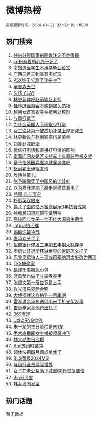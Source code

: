 # 微博热榜

`最后更新时间：2024-04-12 02:08:10 +0800`

## 热门搜索

1. [任何分裂国家的图谋注定不会得逞](https://m.weibo.cn/search?containerid=100103type%3D1%26t%3D10%26q%3D%23%E4%BB%BB%E4%BD%95%E5%88%86%E8%A3%82%E5%9B%BD%E5%AE%B6%E7%9A%84%E5%9B%BE%E8%B0%8B%E6%B3%A8%E5%AE%9A%E4%B8%8D%E4%BC%9A%E5%BE%97%E9%80%9E%23&stream_entry_id=51&isnewpage=1&extparam=seat%3D1%26pos%3D0%26stream_entry_id%3D51%26c_type%3D51%26dgr%3D0%26cate%3D10103%26q%3D%2523%25E4%25BB%25BB%25E4%25BD%2595%25E5%2588%2586%25E8%25A3%2582%25E5%259B%25BD%25E5%25AE%25B6%25E7%259A%2584%25E5%259B%25BE%25E8%25B0%258B%25E6%25B3%25A8%25E5%25AE%259A%25E4%25B8%258D%25E4%25BC%259A%25E5%25BE%2597%25E9%2580%259E%2523%26filter_type%3Drealtimehot%26display_time%3D1712858889%26pre_seqid%3D171285888938400445116)
1. [cp粉悬着的心终于死了](https://m.weibo.cn/search?containerid=100103type%3D1%26t%3D10%26q%3Dcp%E7%B2%89%E6%82%AC%E7%9D%80%E7%9A%84%E5%BF%83%E7%BB%88%E4%BA%8E%E6%AD%BB%E4%BA%86&stream_entry_id=31&isnewpage=1&extparam=seat%3D1%26stream_entry_id%3D31%26lcate%3D5001%26flag%3D2%26band_rank%3D1%26filter_type%3Drealtimehot%26dgr%3D0%26c_type%3D31%26pos%3D0%26cate%3D5001%26realpos%3D1%26q%3Dcp%25E7%25B2%2589%25E6%2582%25AC%25E7%259D%2580%25E7%259A%2584%25E5%25BF%2583%25E7%25BB%2588%25E4%25BA%258E%25E6%25AD%25BB%25E4%25BA%2586%26display_time%3D1712858889%26pre_seqid%3D171285888938400445116)
1. [才知道医学生不用学毕业论文](https://m.weibo.cn/search?containerid=100103type%3D1%26t%3D10%26q%3D%23%E6%89%8D%E7%9F%A5%E9%81%93%E5%8C%BB%E5%AD%A6%E7%94%9F%E4%B8%8D%E7%94%A8%E5%AD%A6%E6%AF%95%E4%B8%9A%E8%AE%BA%E6%96%87%23&stream_entry_id=31&isnewpage=1&extparam=seat%3D1%26stream_entry_id%3D31%26lcate%3D5001%26flag%3D2%26band_rank%3D2%26filter_type%3Drealtimehot%26dgr%3D0%26c_type%3D31%26pos%3D1%26cate%3D5001%26realpos%3D2%26q%3D%2523%25E6%2589%258D%25E7%259F%25A5%25E9%2581%2593%25E5%258C%25BB%25E5%25AD%25A6%25E7%2594%259F%25E4%25B8%258D%25E7%2594%25A8%25E5%25AD%25A6%25E6%25AF%2595%25E4%25B8%259A%25E8%25AE%25BA%25E6%2596%2587%2523%26display_time%3D1712858889%26pre_seqid%3D171285888938400445116)
1. [广西三月三到底有多好玩](https://m.weibo.cn/search?containerid=100103type%3D1%26t%3D10%26q%3D%23%E5%B9%BF%E8%A5%BF%E4%B8%89%E6%9C%88%E4%B8%89%E5%88%B0%E5%BA%95%E6%9C%89%E5%A4%9A%E5%A5%BD%E7%8E%A9%23&stream_entry_id=31&isnewpage=1&extparam=seat%3D1%26stream_entry_id%3D31%26lcate%3D5001%26flag%3D0%26band_rank%3D3%26filter_type%3Drealtimehot%26dgr%3D0%26c_type%3D31%26pos%3D2%26cate%3D5001%26realpos%3D3%26q%3D%2523%25E5%25B9%25BF%25E8%25A5%25BF%25E4%25B8%2589%25E6%259C%2588%25E4%25B8%2589%25E5%2588%25B0%25E5%25BA%2595%25E6%259C%2589%25E5%25A4%259A%25E5%25A5%25BD%25E7%258E%25A9%2523%26display_time%3D1712858889%26pre_seqid%3D171285888938400445116)
1. [P5X终于公测了我先冲了](https://m.weibo.cn/search?containerid=100103type%3D1%26t%3D10%26q%3D%23P5X%E7%BB%88%E4%BA%8E%E5%85%AC%E6%B5%8B%E4%BA%86%E6%88%91%E5%85%88%E5%86%B2%E4%BA%86%23&stream_entry_id=31&isnewpage=1&extparam=seat%3D1%26stream_entry_id%3D31%26lcate%3D5001%26band_rank%3D4%26filter_type%3Drealtimehot%26q%3D%2523P5X%25E7%25BB%2588%25E4%25BA%258E%25E5%2585%25AC%25E6%25B5%258B%25E4%25BA%2586%25E6%2588%2591%25E5%2585%2588%25E5%2586%25B2%25E4%25BA%2586%2523%26dgr%3D0%26c_type%3D31%26topic_ad%3D1%26adid%3D230644%26cate%3D5001%26pos%3D3%26is_ad_pos%3D1%26display_time%3D1712858889%26pre_seqid%3D171285888938400445116)
1. [辛普森去世](https://m.weibo.cn/search?containerid=100103type%3D1%26t%3D10%26q%3D%23%E8%BE%9B%E6%99%AE%E6%A3%AE%E5%8E%BB%E4%B8%96%23&stream_entry_id=31&isnewpage=1&extparam=seat%3D1%26stream_entry_id%3D31%26lcate%3D5001%26flag%3D2%26band_rank%3D4%26filter_type%3Drealtimehot%26dgr%3D0%26c_type%3D31%26pos%3D4%26cate%3D5001%26realpos%3D4%26q%3D%2523%25E8%25BE%259B%25E6%2599%25AE%25E6%25A3%25AE%25E5%258E%25BB%25E4%25B8%2596%2523%26display_time%3D1712858889%26pre_seqid%3D171285888938400445116)
1. [久违了LAY](https://m.weibo.cn/search?containerid=100103type%3D1%26t%3D10%26q%3D%23%E4%B9%85%E8%BF%9D%E4%BA%86LAY%23&stream_entry_id=31&isnewpage=1&extparam=seat%3D1%26stream_entry_id%3D31%26lcate%3D5001%26flag%3D1%26band_rank%3D5%26filter_type%3Drealtimehot%26dgr%3D0%26c_type%3D31%26pos%3D5%26cate%3D5001%26realpos%3D5%26q%3D%2523%25E4%25B9%2585%25E8%25BF%259D%25E4%25BA%2586LAY%2523%26display_time%3D1712858889%26pre_seqid%3D171285888938400445116)
1. [林更新称呼赵丽颖赵老师](https://m.weibo.cn/search?containerid=100103type%3D1%26t%3D10%26q%3D%23%E6%9E%97%E6%9B%B4%E6%96%B0%E7%A7%B0%E5%91%BC%E8%B5%B5%E4%B8%BD%E9%A2%96%E8%B5%B5%E8%80%81%E5%B8%88%23&stream_entry_id=31&isnewpage=1&extparam=seat%3D1%26stream_entry_id%3D31%26lcate%3D5001%26flag%3D2%26band_rank%3D6%26filter_type%3Drealtimehot%26dgr%3D0%26c_type%3D31%26pos%3D6%26cate%3D5001%26realpos%3D6%26q%3D%2523%25E6%259E%2597%25E6%259B%25B4%25E6%2596%25B0%25E7%25A7%25B0%25E5%2591%25BC%25E8%25B5%25B5%25E4%25B8%25BD%25E9%25A2%2596%25E8%25B5%25B5%25E8%2580%2581%25E5%25B8%2588%2523%26display_time%3D1712858889%26pre_seqid%3D171285888938400445116)
1. [桂林辟谣游客不购物被关商场](https://m.weibo.cn/search?containerid=100103type%3D1%26t%3D10%26q%3D%23%E6%A1%82%E6%9E%97%E8%BE%9F%E8%B0%A3%E6%B8%B8%E5%AE%A2%E4%B8%8D%E8%B4%AD%E7%89%A9%E8%A2%AB%E5%85%B3%E5%95%86%E5%9C%BA%23&stream_entry_id=31&isnewpage=1&extparam=seat%3D1%26stream_entry_id%3D31%26lcate%3D5001%26band_rank%3D7%26q%3D%2523%25E6%25A1%2582%25E6%259E%2597%25E8%25BE%259F%25E8%25B0%25A3%25E6%25B8%25B8%25E5%25AE%25A2%25E4%25B8%258D%25E8%25B4%25AD%25E7%2589%25A9%25E8%25A2%25AB%25E5%2585%25B3%25E5%2595%2586%25E5%259C%25BA%2523%26dgr%3D0%26c_type%3D31%26adid%3D230650%26filter_type%3Drealtimehot%26cate%3D5001%26pos%3D7%26is_ad_pos%3D1%26display_time%3D1712858889%26pre_seqid%3D171285888938400445116)
1. [越南女首富张美兰被判处死刑](https://m.weibo.cn/search?containerid=100103type%3D1%26t%3D10%26q%3D%23%E8%B6%8A%E5%8D%97%E5%A5%B3%E9%A6%96%E5%AF%8C%E5%BC%A0%E7%BE%8E%E5%85%B0%E8%A2%AB%E5%88%A4%E5%A4%84%E6%AD%BB%E5%88%91%23&stream_entry_id=31&isnewpage=1&extparam=seat%3D1%26stream_entry_id%3D31%26lcate%3D5001%26flag%3D2%26band_rank%3D7%26filter_type%3Drealtimehot%26dgr%3D0%26c_type%3D31%26pos%3D8%26cate%3D5001%26realpos%3D7%26q%3D%2523%25E8%25B6%258A%25E5%258D%2597%25E5%25A5%25B3%25E9%25A6%2596%25E5%25AF%258C%25E5%25BC%25A0%25E7%25BE%258E%25E5%2585%25B0%25E8%25A2%25AB%25E5%2588%25A4%25E5%25A4%2584%25E6%25AD%25BB%25E5%2588%2591%2523%26display_time%3D1712858889%26pre_seqid%3D171285888938400445116)
1. [与凤行低了](https://m.weibo.cn/search?containerid=100103type%3D1%26t%3D10%26q%3D%23%E4%B8%8E%E5%87%A4%E8%A1%8C%E4%BD%8E%E4%BA%86%23&stream_entry_id=31&isnewpage=1&extparam=seat%3D1%26stream_entry_id%3D31%26lcate%3D5001%26flag%3D2%26band_rank%3D8%26filter_type%3Drealtimehot%26dgr%3D0%26c_type%3D31%26pos%3D9%26cate%3D5001%26realpos%3D8%26q%3D%2523%25E4%25B8%258E%25E5%2587%25A4%25E8%25A1%258C%25E4%25BD%258E%25E4%25BA%2586%2523%26display_time%3D1712858889%26pre_seqid%3D171285888938400445116)
1. [为什么英国人下雨很少打伞](https://m.weibo.cn/search?containerid=100103type%3D1%26t%3D10%26q%3D%E4%B8%BA%E4%BB%80%E4%B9%88%E8%8B%B1%E5%9B%BD%E4%BA%BA%E4%B8%8B%E9%9B%A8%E5%BE%88%E5%B0%91%E6%89%93%E4%BC%9E&stream_entry_id=31&isnewpage=1&extparam=seat%3D1%26stream_entry_id%3D31%26lcate%3D5001%26flag%3D2%26band_rank%3D9%26filter_type%3Drealtimehot%26dgr%3D0%26c_type%3D31%26pos%3D10%26cate%3D5001%26realpos%3D9%26q%3D%25E4%25B8%25BA%25E4%25BB%2580%25E4%25B9%2588%25E8%258B%25B1%25E5%259B%25BD%25E4%25BA%25BA%25E4%25B8%258B%25E9%259B%25A8%25E5%25BE%2588%25E5%25B0%2591%25E6%2589%2593%25E4%25BC%259E%26display_time%3D1712858889%26pre_seqid%3D171285888938400445116)
1. [女生递补第一被成功补录上岸研究生](https://m.weibo.cn/search?containerid=100103type%3D1%26t%3D10%26q%3D%23%E5%A5%B3%E7%94%9F%E9%80%92%E8%A1%A5%E7%AC%AC%E4%B8%80%E8%A2%AB%E6%88%90%E5%8A%9F%E8%A1%A5%E5%BD%95%E4%B8%8A%E5%B2%B8%E7%A0%94%E7%A9%B6%E7%94%9F%23&stream_entry_id=31&isnewpage=1&extparam=seat%3D1%26stream_entry_id%3D31%26lcate%3D5001%26flag%3D32768%26band_rank%3D10%26filter_type%3Drealtimehot%26dgr%3D0%26c_type%3D31%26pos%3D11%26cate%3D5001%26realpos%3D10%26q%3D%2523%25E5%25A5%25B3%25E7%2594%259F%25E9%2580%2592%25E8%25A1%25A5%25E7%25AC%25AC%25E4%25B8%2580%25E8%25A2%25AB%25E6%2588%2590%25E5%258A%259F%25E8%25A1%25A5%25E5%25BD%2595%25E4%25B8%258A%25E5%25B2%25B8%25E7%25A0%2594%25E7%25A9%25B6%25E7%2594%259F%2523%26display_time%3D1712858889%26pre_seqid%3D171285888938400445116)
1. [林更新说与赵丽颖搭档是荣幸](https://m.weibo.cn/search?containerid=100103type%3D1%26t%3D10%26q%3D%23%E6%9E%97%E6%9B%B4%E6%96%B0%E8%AF%B4%E4%B8%8E%E8%B5%B5%E4%B8%BD%E9%A2%96%E6%90%AD%E6%A1%A3%E6%98%AF%E8%8D%A3%E5%B9%B8%23&stream_entry_id=31&isnewpage=1&extparam=seat%3D1%26stream_entry_id%3D31%26lcate%3D5001%26flag%3D0%26band_rank%3D11%26filter_type%3Drealtimehot%26dgr%3D0%26c_type%3D31%26pos%3D12%26cate%3D5001%26realpos%3D11%26q%3D%2523%25E6%259E%2597%25E6%259B%25B4%25E6%2596%25B0%25E8%25AF%25B4%25E4%25B8%258E%25E8%25B5%25B5%25E4%25B8%25BD%25E9%25A2%2596%25E6%2590%25AD%25E6%25A1%25A3%25E6%2598%25AF%25E8%258D%25A3%25E5%25B9%25B8%2523%26display_time%3D1712858889%26pre_seqid%3D171285888938400445116)
1. [刘亦菲减肥法](https://m.weibo.cn/search?containerid=100103type%3D1%26t%3D10%26q%3D%E5%88%98%E4%BA%A6%E8%8F%B2%E5%87%8F%E8%82%A5%E6%B3%95&stream_entry_id=31&isnewpage=1&extparam=seat%3D1%26stream_entry_id%3D31%26lcate%3D5001%26flag%3D2%26band_rank%3D12%26filter_type%3Drealtimehot%26dgr%3D0%26c_type%3D31%26pos%3D13%26cate%3D5001%26realpos%3D12%26q%3D%25E5%2588%2598%25E4%25BA%25A6%25E8%258F%25B2%25E5%2587%258F%25E8%2582%25A5%25E6%25B3%2595%26display_time%3D1712858889%26pre_seqid%3D171285888938400445116)
1. [微信打电话和直接打电话的区别](https://m.weibo.cn/search?containerid=100103type%3D1%26t%3D10%26q%3D%23%E5%BE%AE%E4%BF%A1%E6%89%93%E7%94%B5%E8%AF%9D%E5%92%8C%E7%9B%B4%E6%8E%A5%E6%89%93%E7%94%B5%E8%AF%9D%E7%9A%84%E5%8C%BA%E5%88%AB%23&stream_entry_id=31&isnewpage=1&extparam=seat%3D1%26stream_entry_id%3D31%26lcate%3D5001%26flag%3D2%26band_rank%3D13%26filter_type%3Drealtimehot%26dgr%3D0%26c_type%3D31%26pos%3D14%26cate%3D5001%26realpos%3D13%26q%3D%2523%25E5%25BE%25AE%25E4%25BF%25A1%25E6%2589%2593%25E7%2594%25B5%25E8%25AF%259D%25E5%2592%258C%25E7%259B%25B4%25E6%258E%25A5%25E6%2589%2593%25E7%2594%25B5%25E8%25AF%259D%25E7%259A%2584%25E5%258C%25BA%25E5%2588%25AB%2523%26display_time%3D1712858889%26pre_seqid%3D171285888938400445116)
1. [雷军问网友是否支持车上有原装手机支架](https://m.weibo.cn/search?containerid=100103type%3D1%26t%3D10%26q%3D%23%E9%9B%B7%E5%86%9B%E9%97%AE%E7%BD%91%E5%8F%8B%E6%98%AF%E5%90%A6%E6%94%AF%E6%8C%81%E8%BD%A6%E4%B8%8A%E6%9C%89%E5%8E%9F%E8%A3%85%E6%89%8B%E6%9C%BA%E6%94%AF%E6%9E%B6%23&stream_entry_id=31&isnewpage=1&extparam=seat%3D1%26stream_entry_id%3D31%26lcate%3D5001%26flag%3D0%26band_rank%3D14%26filter_type%3Drealtimehot%26dgr%3D0%26c_type%3D31%26pos%3D15%26cate%3D5001%26realpos%3D14%26q%3D%2523%25E9%259B%25B7%25E5%2586%259B%25E9%2597%25AE%25E7%25BD%2591%25E5%258F%258B%25E6%2598%25AF%25E5%2590%25A6%25E6%2594%25AF%25E6%258C%2581%25E8%25BD%25A6%25E4%25B8%258A%25E6%259C%2589%25E5%258E%259F%25E8%25A3%2585%25E6%2589%258B%25E6%259C%25BA%25E6%2594%25AF%25E6%259E%25B6%2523%26display_time%3D1712858889%26pre_seqid%3D171285888938400445116)
1. [章子怡酱园弄戛纳就穿这套吧](https://m.weibo.cn/search?containerid=100103type%3D1%26t%3D10%26q%3D%E7%AB%A0%E5%AD%90%E6%80%A1%E9%85%B1%E5%9B%AD%E5%BC%84%E6%88%9B%E7%BA%B3%E5%B0%B1%E7%A9%BF%E8%BF%99%E5%A5%97%E5%90%A7&stream_entry_id=31&isnewpage=1&extparam=seat%3D1%26stream_entry_id%3D31%26lcate%3D5001%26flag%3D2%26band_rank%3D15%26filter_type%3Drealtimehot%26dgr%3D0%26c_type%3D31%26pos%3D16%26cate%3D5001%26realpos%3D15%26q%3D%25E7%25AB%25A0%25E5%25AD%2590%25E6%2580%25A1%25E9%2585%25B1%25E5%259B%25AD%25E5%25BC%2584%25E6%2588%259B%25E7%25BA%25B3%25E5%25B0%25B1%25E7%25A9%25BF%25E8%25BF%2599%25E5%25A5%2597%25E5%2590%25A7%26display_time%3D1712858889%26pre_seqid%3D171285888938400445116)
1. [赵丽颖王伊瑶友情](https://m.weibo.cn/search?containerid=100103type%3D1%26t%3D10%26q%3D%23%E8%B5%B5%E4%B8%BD%E9%A2%96%E7%8E%8B%E4%BC%8A%E7%91%B6%E5%8F%8B%E6%83%85%23&stream_entry_id=31&isnewpage=1&extparam=seat%3D1%26stream_entry_id%3D31%26lcate%3D5001%26flag%3D0%26band_rank%3D16%26filter_type%3Drealtimehot%26dgr%3D0%26c_type%3D31%26pos%3D17%26cate%3D5001%26realpos%3D16%26q%3D%2523%25E8%25B5%25B5%25E4%25B8%25BD%25E9%25A2%2596%25E7%258E%258B%25E4%25BC%258A%25E7%2591%25B6%25E5%258F%258B%25E6%2583%2585%2523%26display_time%3D1712858889%26pre_seqid%3D171285888938400445116)
1. [雅诗兰黛 IU](https://m.weibo.cn/search?containerid=100103type%3D1%26t%3D10%26q%3D%E9%9B%85%E8%AF%97%E5%85%B0%E9%BB%9B+IU&stream_entry_id=31&isnewpage=1&extparam=seat%3D1%26stream_entry_id%3D31%26lcate%3D5001%26flag%3D0%26band_rank%3D17%26filter_type%3Drealtimehot%26dgr%3D0%26c_type%3D31%26pos%3D18%26cate%3D5001%26realpos%3D17%26q%3D%25E9%259B%2585%25E8%25AF%2597%25E5%2585%25B0%25E9%25BB%259B%2520IU%26display_time%3D1712858889%26pre_seqid%3D171285888938400445116)
1. [张予曦像穿了中国风的洋娃娃](https://m.weibo.cn/search?containerid=100103type%3D1%26t%3D10%26q%3D%23%E5%BC%A0%E4%BA%88%E6%9B%A6%E5%83%8F%E7%A9%BF%E4%BA%86%E4%B8%AD%E5%9B%BD%E9%A3%8E%E7%9A%84%E6%B4%8B%E5%A8%83%E5%A8%83%23&stream_entry_id=31&isnewpage=1&extparam=seat%3D1%26stream_entry_id%3D31%26lcate%3D5001%26flag%3D2%26band_rank%3D18%26filter_type%3Drealtimehot%26dgr%3D0%26c_type%3D31%26pos%3D19%26cate%3D5001%26realpos%3D18%26q%3D%2523%25E5%25BC%25A0%25E4%25BA%2588%25E6%259B%25A6%25E5%2583%258F%25E7%25A9%25BF%25E4%25BA%2586%25E4%25B8%25AD%25E5%259B%25BD%25E9%25A3%258E%25E7%259A%2584%25E6%25B4%258B%25E5%25A8%2583%25E5%25A8%2583%2523%26display_time%3D1712858889%26pre_seqid%3D171285888938400445116)
1. [以为猫咪生病了原来是猫盆漏电了](https://m.weibo.cn/search?containerid=100103type%3D1%26t%3D10%26q%3D%23%E4%BB%A5%E4%B8%BA%E7%8C%AB%E5%92%AA%E7%94%9F%E7%97%85%E4%BA%86%E5%8E%9F%E6%9D%A5%E6%98%AF%E7%8C%AB%E7%9B%86%E6%BC%8F%E7%94%B5%E4%BA%86%23&stream_entry_id=31&isnewpage=1&extparam=seat%3D1%26stream_entry_id%3D31%26lcate%3D5001%26flag%3D0%26band_rank%3D19%26filter_type%3Drealtimehot%26dgr%3D0%26c_type%3D31%26pos%3D20%26cate%3D5001%26realpos%3D19%26q%3D%2523%25E4%25BB%25A5%25E4%25B8%25BA%25E7%258C%25AB%25E5%2592%25AA%25E7%2594%259F%25E7%2597%2585%25E4%25BA%2586%25E5%258E%259F%25E6%259D%25A5%25E6%2598%25AF%25E7%258C%25AB%25E7%259B%2586%25E6%25BC%258F%25E7%2594%25B5%25E4%25BA%2586%2523%26display_time%3D1712858889%26pre_seqid%3D171285888938400445116)
1. [熊祁 恋与深空](https://m.weibo.cn/search?containerid=100103type%3D1%26t%3D10%26q%3D%E7%86%8A%E7%A5%81+%E6%81%8B%E4%B8%8E%E6%B7%B1%E7%A9%BA&stream_entry_id=31&isnewpage=1&extparam=seat%3D1%26stream_entry_id%3D31%26lcate%3D5001%26flag%3D0%26band_rank%3D20%26filter_type%3Drealtimehot%26dgr%3D0%26c_type%3D31%26pos%3D21%26cate%3D5001%26realpos%3D20%26q%3D%25E7%2586%258A%25E7%25A5%2581%2520%25E6%2581%258B%25E4%25B8%258E%25E6%25B7%25B1%25E7%25A9%25BA%26display_time%3D1712858889%26pre_seqid%3D171285888938400445116)
1. [朴彩英双眼皮](https://m.weibo.cn/search?containerid=100103type%3D1%26t%3D10%26q%3D%23%E6%9C%B4%E5%BD%A9%E8%8B%B1%E5%8F%8C%E7%9C%BC%E7%9A%AE%23&stream_entry_id=31&isnewpage=1&extparam=seat%3D1%26stream_entry_id%3D31%26lcate%3D5001%26flag%3D2%26band_rank%3D21%26filter_type%3Drealtimehot%26dgr%3D0%26c_type%3D31%26pos%3D22%26cate%3D5001%26realpos%3D21%26q%3D%2523%25E6%259C%25B4%25E5%25BD%25A9%25E8%258B%25B1%25E5%258F%258C%25E7%259C%25BC%25E7%259A%25AE%2523%26display_time%3D1712858889%26pre_seqid%3D171285888938400445116)
1. [换儿子血的亿万富翁展示3年抗衰成果](https://m.weibo.cn/search?containerid=100103type%3D1%26t%3D10%26q%3D%23%E6%8D%A2%E5%84%BF%E5%AD%90%E8%A1%80%E7%9A%84%E4%BA%BF%E4%B8%87%E5%AF%8C%E7%BF%81%E5%B1%95%E7%A4%BA3%E5%B9%B4%E6%8A%97%E8%A1%B0%E6%88%90%E6%9E%9C%23&stream_entry_id=31&isnewpage=1&extparam=seat%3D1%26stream_entry_id%3D31%26lcate%3D5001%26flag%3D2%26band_rank%3D22%26filter_type%3Drealtimehot%26dgr%3D0%26c_type%3D31%26pos%3D23%26cate%3D5001%26realpos%3D22%26q%3D%2523%25E6%258D%25A2%25E5%2584%25BF%25E5%25AD%2590%25E8%25A1%2580%25E7%259A%2584%25E4%25BA%25BF%25E4%25B8%2587%25E5%25AF%258C%25E7%25BF%2581%25E5%25B1%2595%25E7%25A4%25BA3%25E5%25B9%25B4%25E6%258A%2597%25E8%25A1%25B0%25E6%2588%2590%25E6%259E%259C%2523%26display_time%3D1712858889%26pre_seqid%3D171285888938400445116)
1. [孙俪想知道邓超在证明啥](https://m.weibo.cn/search?containerid=100103type%3D1%26t%3D10%26q%3D%23%E5%AD%99%E4%BF%AA%E6%83%B3%E7%9F%A5%E9%81%93%E9%82%93%E8%B6%85%E5%9C%A8%E8%AF%81%E6%98%8E%E5%95%A5%23&stream_entry_id=31&isnewpage=1&extparam=seat%3D1%26stream_entry_id%3D31%26lcate%3D5001%26flag%3D2%26band_rank%3D23%26filter_type%3Drealtimehot%26dgr%3D0%26c_type%3D31%26pos%3D24%26cate%3D5001%26realpos%3D23%26q%3D%2523%25E5%25AD%2599%25E4%25BF%25AA%25E6%2583%25B3%25E7%259F%25A5%25E9%2581%2593%25E9%2582%2593%25E8%25B6%2585%25E5%259C%25A8%25E8%25AF%2581%25E6%2598%258E%25E5%2595%25A5%2523%26display_time%3D1712858889%26pre_seqid%3D171285888938400445116)
1. [高校回应女子一丝不挂大闹男生宿舍](https://m.weibo.cn/search?containerid=100103type%3D1%26t%3D10%26q%3D%23%E9%AB%98%E6%A0%A1%E5%9B%9E%E5%BA%94%E5%A5%B3%E5%AD%90%E4%B8%80%E4%B8%9D%E4%B8%8D%E6%8C%82%E5%A4%A7%E9%97%B9%E7%94%B7%E7%94%9F%E5%AE%BF%E8%88%8D%23&stream_entry_id=31&isnewpage=1&extparam=seat%3D1%26stream_entry_id%3D31%26lcate%3D5001%26flag%3D0%26band_rank%3D24%26filter_type%3Drealtimehot%26dgr%3D0%26c_type%3D31%26pos%3D25%26cate%3D5001%26realpos%3D24%26q%3D%2523%25E9%25AB%2598%25E6%25A0%25A1%25E5%259B%259E%25E5%25BA%2594%25E5%25A5%25B3%25E5%25AD%2590%25E4%25B8%2580%25E4%25B8%259D%25E4%25B8%258D%25E6%258C%2582%25E5%25A4%25A7%25E9%2597%25B9%25E7%2594%25B7%25E7%2594%259F%25E5%25AE%25BF%25E8%2588%258D%2523%26display_time%3D1712858889%26pre_seqid%3D171285888938400445116)
1. [infp网络活蝶](https://m.weibo.cn/search?containerid=100103type%3D1%26t%3D10%26q%3D%23infp%E7%BD%91%E7%BB%9C%E6%B4%BB%E8%9D%B6%23&stream_entry_id=31&isnewpage=1&extparam=seat%3D1%26stream_entry_id%3D31%26lcate%3D5001%26flag%3D1%26band_rank%3D25%26filter_type%3Drealtimehot%26dgr%3D0%26c_type%3D31%26pos%3D26%26cate%3D5001%26realpos%3D25%26q%3D%2523infp%25E7%25BD%2591%25E7%25BB%259C%25E6%25B4%25BB%25E8%259D%25B6%2523%26display_time%3D1712858889%26pre_seqid%3D171285888938400445116)
1. [偏偏你最争气](https://m.weibo.cn/search?containerid=100103type%3D1%26t%3D10%26q%3D%E5%81%8F%E5%81%8F%E4%BD%A0%E6%9C%80%E4%BA%89%E6%B0%94&stream_entry_id=31&isnewpage=1&extparam=seat%3D1%26stream_entry_id%3D31%26lcate%3D5001%26flag%3D0%26band_rank%3D26%26filter_type%3Drealtimehot%26dgr%3D0%26c_type%3D31%26pos%3D27%26cate%3D5001%26realpos%3D26%26q%3D%25E5%2581%258F%25E5%2581%258F%25E4%25BD%25A0%25E6%259C%2580%25E4%25BA%2589%25E6%25B0%2594%26display_time%3D1712858889%26pre_seqid%3D171285888938400445116)
1. [麦承欢分手了](https://m.weibo.cn/search?containerid=100103type%3D1%26t%3D10%26q%3D%23%E9%BA%A6%E6%89%BF%E6%AC%A2%E5%88%86%E6%89%8B%E4%BA%86%23&stream_entry_id=31&isnewpage=1&extparam=seat%3D1%26stream_entry_id%3D31%26lcate%3D5001%26flag%3D1%26band_rank%3D27%26filter_type%3Drealtimehot%26dgr%3D0%26c_type%3D31%26pos%3D28%26cate%3D5001%26realpos%3D27%26q%3D%2523%25E9%25BA%25A6%25E6%2589%25BF%25E6%25AC%25A2%25E5%2588%2586%25E6%2589%258B%25E4%25BA%2586%2523%26display_time%3D1712858889%26pre_seqid%3D171285888938400445116)
1. [招商银行停发三年期五年期大额存单](https://m.weibo.cn/search?containerid=100103type%3D1%26t%3D10%26q%3D%23%E6%8B%9B%E5%95%86%E9%93%B6%E8%A1%8C%E5%81%9C%E5%8F%91%E4%B8%89%E5%B9%B4%E6%9C%9F%E4%BA%94%E5%B9%B4%E6%9C%9F%E5%A4%A7%E9%A2%9D%E5%AD%98%E5%8D%95%23&stream_entry_id=31&isnewpage=1&extparam=seat%3D1%26stream_entry_id%3D31%26lcate%3D5001%26flag%3D0%26band_rank%3D28%26filter_type%3Drealtimehot%26dgr%3D0%26c_type%3D31%26pos%3D29%26cate%3D5001%26realpos%3D28%26q%3D%2523%25E6%258B%259B%25E5%2595%2586%25E9%2593%25B6%25E8%25A1%258C%25E5%2581%259C%25E5%258F%2591%25E4%25B8%2589%25E5%25B9%25B4%25E6%259C%259F%25E4%25BA%2594%25E5%25B9%25B4%25E6%259C%259F%25E5%25A4%25A7%25E9%25A2%259D%25E5%25AD%2598%25E5%258D%2595%2523%26display_time%3D1712858889%26pre_seqid%3D171285888938400445116)
1. [卖房让娃退学环游世界的家庭怎么样了](https://m.weibo.cn/search?containerid=100103type%3D1%26t%3D10%26q%3D%23%E5%8D%96%E6%88%BF%E8%AE%A9%E5%A8%83%E9%80%80%E5%AD%A6%E7%8E%AF%E6%B8%B8%E4%B8%96%E7%95%8C%E7%9A%84%E5%AE%B6%E5%BA%AD%E6%80%8E%E4%B9%88%E6%A0%B7%E4%BA%86%23&stream_entry_id=31&isnewpage=1&extparam=seat%3D1%26stream_entry_id%3D31%26lcate%3D5001%26flag%3D0%26band_rank%3D29%26filter_type%3Drealtimehot%26dgr%3D0%26c_type%3D31%26pos%3D30%26cate%3D5001%26realpos%3D29%26q%3D%2523%25E5%258D%2596%25E6%2588%25BF%25E8%25AE%25A9%25E5%25A8%2583%25E9%2580%2580%25E5%25AD%25A6%25E7%258E%25AF%25E6%25B8%25B8%25E4%25B8%2596%25E7%2595%258C%25E7%259A%2584%25E5%25AE%25B6%25E5%25BA%25AD%25E6%2580%258E%25E4%25B9%2588%25E6%25A0%25B7%25E4%25BA%2586%2523%26display_time%3D1712858889%26pre_seqid%3D171285888938400445116)
1. [巴黎奥运铁人三项或因塞纳河太脏改为两项](https://m.weibo.cn/search?containerid=100103type%3D1%26t%3D10%26q%3D%23%E5%B7%B4%E9%BB%8E%E5%A5%A5%E8%BF%90%E9%93%81%E4%BA%BA%E4%B8%89%E9%A1%B9%E6%88%96%E5%9B%A0%E5%A1%9E%E7%BA%B3%E6%B2%B3%E5%A4%AA%E8%84%8F%E6%94%B9%E4%B8%BA%E4%B8%A4%E9%A1%B9%23&stream_entry_id=31&isnewpage=1&extparam=seat%3D1%26stream_entry_id%3D31%26lcate%3D5001%26flag%3D0%26band_rank%3D30%26filter_type%3Drealtimehot%26dgr%3D0%26c_type%3D31%26pos%3D31%26cate%3D5001%26realpos%3D30%26q%3D%2523%25E5%25B7%25B4%25E9%25BB%258E%25E5%25A5%25A5%25E8%25BF%2590%25E9%2593%2581%25E4%25BA%25BA%25E4%25B8%2589%25E9%25A1%25B9%25E6%2588%2596%25E5%259B%25A0%25E5%25A1%259E%25E7%25BA%25B3%25E6%25B2%25B3%25E5%25A4%25AA%25E8%2584%258F%25E6%2594%25B9%25E4%25B8%25BA%25E4%25B8%25A4%25E9%25A1%25B9%2523%26display_time%3D1712858889%26pre_seqid%3D171285888938400445116)
1. [TES被偷家](https://m.weibo.cn/search?containerid=100103type%3D1%26t%3D10%26q%3DTES%E8%A2%AB%E5%81%B7%E5%AE%B6&stream_entry_id=31&isnewpage=1&extparam=seat%3D1%26stream_entry_id%3D31%26lcate%3D5001%26flag%3D0%26band_rank%3D31%26filter_type%3Drealtimehot%26dgr%3D0%26c_type%3D31%26pos%3D32%26cate%3D5001%26realpos%3D31%26q%3DTES%25E8%25A2%25AB%25E5%2581%25B7%25E5%25AE%25B6%26display_time%3D1712858889%26pre_seqid%3D171285888938400445116)
1. [易烊千玺粉色小包](https://m.weibo.cn/search?containerid=100103type%3D1%26t%3D10%26q%3D%23%E6%98%93%E7%83%8A%E5%8D%83%E7%8E%BA%E7%B2%89%E8%89%B2%E5%B0%8F%E5%8C%85%23&stream_entry_id=31&isnewpage=1&extparam=seat%3D1%26stream_entry_id%3D31%26lcate%3D5001%26flag%3D0%26band_rank%3D32%26filter_type%3Drealtimehot%26dgr%3D0%26c_type%3D31%26pos%3D33%26cate%3D5001%26realpos%3D32%26q%3D%2523%25E6%2598%2593%25E7%2583%258A%25E5%258D%2583%25E7%258E%25BA%25E7%25B2%2589%25E8%2589%25B2%25E5%25B0%258F%25E5%258C%2585%2523%26display_time%3D1712858889%26pre_seqid%3D171285888938400445116)
1. [蓝盈莹也做了甘露寺美甲](https://m.weibo.cn/search?containerid=100103type%3D1%26t%3D10%26q%3D%E8%93%9D%E7%9B%88%E8%8E%B9%E4%B9%9F%E5%81%9A%E4%BA%86%E7%94%98%E9%9C%B2%E5%AF%BA%E7%BE%8E%E7%94%B2&stream_entry_id=31&isnewpage=1&extparam=seat%3D1%26stream_entry_id%3D31%26lcate%3D5001%26flag%3D0%26band_rank%3D33%26filter_type%3Drealtimehot%26dgr%3D0%26c_type%3D31%26pos%3D34%26cate%3D5001%26realpos%3D33%26q%3D%25E8%2593%259D%25E7%259B%2588%25E8%258E%25B9%25E4%25B9%259F%25E5%2581%259A%25E4%25BA%2586%25E7%2594%2598%25E9%259C%25B2%25E5%25AF%25BA%25E7%25BE%258E%25E7%2594%25B2%26display_time%3D1712858889%26pre_seqid%3D171285888938400445116)
1. [张颂文第一反应竟是上手](https://m.weibo.cn/search?containerid=100103type%3D1%26t%3D10%26q%3D%23%E5%BC%A0%E9%A2%82%E6%96%87%E7%AC%AC%E4%B8%80%E5%8F%8D%E5%BA%94%E7%AB%9F%E6%98%AF%E4%B8%8A%E6%89%8B%23&stream_entry_id=31&isnewpage=1&extparam=seat%3D1%26stream_entry_id%3D31%26lcate%3D5001%26flag%3D1%26band_rank%3D34%26filter_type%3Drealtimehot%26dgr%3D0%26c_type%3D31%26pos%3D35%26cate%3D5001%26realpos%3D34%26q%3D%2523%25E5%25BC%25A0%25E9%25A2%2582%25E6%2596%2587%25E7%25AC%25AC%25E4%25B8%2580%25E5%258F%258D%25E5%25BA%2594%25E7%25AB%259F%25E6%2598%25AF%25E4%25B8%258A%25E6%2589%258B%2523%26display_time%3D1712858889%26pre_seqid%3D171285888938400445116)
1. [许光汉易梦玲合照](https://m.weibo.cn/search?containerid=100103type%3D1%26t%3D10%26q%3D%23%E8%AE%B8%E5%85%89%E6%B1%89%E6%98%93%E6%A2%A6%E7%8E%B2%E5%90%88%E7%85%A7%23&stream_entry_id=31&isnewpage=1&extparam=seat%3D1%26stream_entry_id%3D31%26lcate%3D5001%26flag%3D0%26band_rank%3D35%26filter_type%3Drealtimehot%26dgr%3D0%26c_type%3D31%26pos%3D36%26cate%3D5001%26realpos%3D35%26q%3D%2523%25E8%25AE%25B8%25E5%2585%2589%25E6%25B1%2589%25E6%2598%2593%25E6%25A2%25A6%25E7%258E%25B2%25E5%2590%2588%25E7%2585%25A7%2523%26display_time%3D1712858889%26pre_seqid%3D171285888938400445116)
1. [大侦探就这样拍到一百季吧](https://m.weibo.cn/search?containerid=100103type%3D1%26t%3D10%26q%3D%E5%A4%A7%E4%BE%A6%E6%8E%A2%E5%B0%B1%E8%BF%99%E6%A0%B7%E6%8B%8D%E5%88%B0%E4%B8%80%E7%99%BE%E5%AD%A3%E5%90%A7&stream_entry_id=31&isnewpage=1&extparam=seat%3D1%26stream_entry_id%3D31%26lcate%3D5001%26flag%3D0%26band_rank%3D36%26filter_type%3Drealtimehot%26dgr%3D0%26c_type%3D31%26pos%3D37%26cate%3D5001%26realpos%3D36%26q%3D%25E5%25A4%25A7%25E4%25BE%25A6%25E6%258E%25A2%25E5%25B0%25B1%25E8%25BF%2599%25E6%25A0%25B7%25E6%258B%258D%25E5%2588%25B0%25E4%25B8%2580%25E7%2599%25BE%25E5%25AD%25A3%25E5%2590%25A7%26display_time%3D1712858889%26pre_seqid%3D171285888938400445116)
1. [雷军说余承东调侃小米手机支架没事](https://m.weibo.cn/search?containerid=100103type%3D1%26t%3D10%26q%3D%23%E9%9B%B7%E5%86%9B%E8%AF%B4%E4%BD%99%E6%89%BF%E4%B8%9C%E8%B0%83%E4%BE%83%E5%B0%8F%E7%B1%B3%E6%89%8B%E6%9C%BA%E6%94%AF%E6%9E%B6%E6%B2%A1%E4%BA%8B%23&stream_entry_id=31&isnewpage=1&extparam=seat%3D1%26stream_entry_id%3D31%26lcate%3D5001%26flag%3D0%26band_rank%3D37%26filter_type%3Drealtimehot%26dgr%3D0%26c_type%3D31%26pos%3D38%26cate%3D5001%26realpos%3D37%26q%3D%2523%25E9%259B%25B7%25E5%2586%259B%25E8%25AF%25B4%25E4%25BD%2599%25E6%2589%25BF%25E4%25B8%259C%25E8%25B0%2583%25E4%25BE%2583%25E5%25B0%258F%25E7%25B1%25B3%25E6%2589%258B%25E6%259C%25BA%25E6%2594%25AF%25E6%259E%25B6%25E6%25B2%25A1%25E4%25BA%258B%2523%26display_time%3D1712858889%26pre_seqid%3D171285888938400445116)
1. [告诉辛家亮他爸出轨了](https://m.weibo.cn/search?containerid=100103type%3D1%26t%3D10%26q%3D%23%E5%91%8A%E8%AF%89%E8%BE%9B%E5%AE%B6%E4%BA%AE%E4%BB%96%E7%88%B8%E5%87%BA%E8%BD%A8%E4%BA%86%23&stream_entry_id=31&isnewpage=1&extparam=seat%3D1%26stream_entry_id%3D31%26lcate%3D5001%26flag%3D0%26band_rank%3D38%26filter_type%3Drealtimehot%26dgr%3D0%26c_type%3D31%26pos%3D39%26cate%3D5001%26realpos%3D38%26q%3D%2523%25E5%2591%258A%25E8%25AF%2589%25E8%25BE%259B%25E5%25AE%25B6%25E4%25BA%25AE%25E4%25BB%2596%25E7%2588%25B8%25E5%2587%25BA%25E8%25BD%25A8%25E4%25BA%2586%2523%26display_time%3D1712858889%26pre_seqid%3D171285888938400445116)
1. [369表现](https://m.weibo.cn/search?containerid=100103type%3D1%26t%3D10%26q%3D369%E8%A1%A8%E7%8E%B0&stream_entry_id=31&isnewpage=1&extparam=seat%3D1%26stream_entry_id%3D31%26lcate%3D5001%26flag%3D0%26band_rank%3D39%26filter_type%3Drealtimehot%26dgr%3D0%26c_type%3D31%26pos%3D40%26cate%3D5001%26realpos%3D39%26q%3D369%25E8%25A1%25A8%25E7%258E%25B0%26display_time%3D1712858889%26pre_seqid%3D171285888938400445116)
1. [Uzi谈RNG欠钱](https://m.weibo.cn/search?containerid=100103type%3D1%26t%3D10%26q%3D%23Uzi%E8%B0%88RNG%E6%AC%A0%E9%92%B1%23&stream_entry_id=31&isnewpage=1&extparam=seat%3D1%26stream_entry_id%3D31%26lcate%3D5001%26flag%3D0%26band_rank%3D40%26filter_type%3Drealtimehot%26dgr%3D0%26c_type%3D31%26pos%3D41%26cate%3D5001%26realpos%3D40%26q%3D%2523Uzi%25E8%25B0%2588RNG%25E6%25AC%25A0%25E9%2592%25B1%2523%26display_time%3D1712858889%26pre_seqid%3D171285888938400445116)
1. [朱一龙的生日蛋糕是朱1龙](https://m.weibo.cn/search?containerid=100103type%3D1%26t%3D10%26q%3D%23%E6%9C%B1%E4%B8%80%E9%BE%99%E7%9A%84%E7%94%9F%E6%97%A5%E8%9B%8B%E7%B3%95%E6%98%AF%E6%9C%B11%E9%BE%99%23&stream_entry_id=31&isnewpage=1&extparam=seat%3D1%26stream_entry_id%3D31%26lcate%3D5001%26flag%3D1%26band_rank%3D41%26filter_type%3Drealtimehot%26dgr%3D0%26c_type%3D31%26pos%3D42%26cate%3D5001%26realpos%3D41%26q%3D%2523%25E6%259C%25B1%25E4%25B8%2580%25E9%25BE%2599%25E7%259A%2584%25E7%2594%259F%25E6%2597%25A5%25E8%259B%258B%25E7%25B3%2595%25E6%2598%25AF%25E6%259C%25B11%25E9%25BE%2599%2523%26display_time%3D1712858889%26pre_seqid%3D171285888938400445116)
1. [手术直播间女主播被喷泉冲飞](https://m.weibo.cn/search?containerid=100103type%3D1%26t%3D10%26q%3D%23%E6%89%8B%E6%9C%AF%E7%9B%B4%E6%92%AD%E9%97%B4%E5%A5%B3%E4%B8%BB%E6%92%AD%E8%A2%AB%E5%96%B7%E6%B3%89%E5%86%B2%E9%A3%9E%23&stream_entry_id=31&isnewpage=1&extparam=seat%3D1%26stream_entry_id%3D31%26lcate%3D5001%26flag%3D0%26band_rank%3D42%26filter_type%3Drealtimehot%26dgr%3D0%26c_type%3D31%26pos%3D43%26cate%3D5001%26realpos%3D42%26q%3D%2523%25E6%2589%258B%25E6%259C%25AF%25E7%259B%25B4%25E6%2592%25AD%25E9%2597%25B4%25E5%25A5%25B3%25E4%25B8%25BB%25E6%2592%25AD%25E8%25A2%25AB%25E5%2596%25B7%25E6%25B3%2589%25E5%2586%25B2%25E9%25A3%259E%2523%26display_time%3D1712858889%26pre_seqid%3D171285888938400445116)
1. [魏大勋生日应援](https://m.weibo.cn/search?containerid=100103type%3D1%26t%3D10%26q%3D%E9%AD%8F%E5%A4%A7%E5%8B%8B%E7%94%9F%E6%97%A5%E5%BA%94%E6%8F%B4&stream_entry_id=31&isnewpage=1&extparam=seat%3D1%26stream_entry_id%3D31%26lcate%3D5001%26flag%3D1%26band_rank%3D43%26filter_type%3Drealtimehot%26dgr%3D0%26c_type%3D31%26pos%3D44%26cate%3D5001%26realpos%3D43%26q%3D%25E9%25AD%258F%25E5%25A4%25A7%25E5%258B%258B%25E7%2594%259F%25E6%2597%25A5%25E5%25BA%2594%25E6%258F%25B4%26display_time%3D1712858889%26pre_seqid%3D171285888938400445116)
1. [Ami苏州时装秀](https://m.weibo.cn/search?containerid=100103type%3D1%26t%3D10%26q%3D%23Ami%E8%8B%8F%E5%B7%9E%E6%97%B6%E8%A3%85%E7%A7%80%23&stream_entry_id=31&isnewpage=1&extparam=seat%3D1%26stream_entry_id%3D31%26lcate%3D5001%26flag%3D1%26band_rank%3D44%26filter_type%3Drealtimehot%26dgr%3D0%26c_type%3D31%26pos%3D45%26cate%3D5001%26realpos%3D44%26q%3D%2523Ami%25E8%258B%258F%25E5%25B7%259E%25E6%2597%25B6%25E8%25A3%2585%25E7%25A7%2580%2523%26display_time%3D1712858889%26pre_seqid%3D171285888938400445116)
1. [调休快把四月调成单休了](https://m.weibo.cn/search?containerid=100103type%3D1%26t%3D10%26q%3D%E8%B0%83%E4%BC%91%E5%BF%AB%E6%8A%8A%E5%9B%9B%E6%9C%88%E8%B0%83%E6%88%90%E5%8D%95%E4%BC%91%E4%BA%86&stream_entry_id=31&isnewpage=1&extparam=seat%3D1%26stream_entry_id%3D31%26lcate%3D5001%26flag%3D0%26band_rank%3D45%26filter_type%3Drealtimehot%26dgr%3D0%26c_type%3D31%26pos%3D46%26cate%3D5001%26realpos%3D45%26q%3D%25E8%25B0%2583%25E4%25BC%2591%25E5%25BF%25AB%25E6%258A%258A%25E5%259B%259B%25E6%259C%2588%25E8%25B0%2583%25E6%2588%2590%25E5%258D%2595%25E4%25BC%2591%25E4%25BA%2586%26display_time%3D1712858889%26pre_seqid%3D171285888938400445116)
1. [BLG晋级2024MSI](https://m.weibo.cn/search?containerid=100103type%3D1%26t%3D10%26q%3D%23BLG%E6%99%8B%E7%BA%A72024MSI%23&stream_entry_id=31&isnewpage=1&extparam=seat%3D1%26stream_entry_id%3D31%26lcate%3D5001%26flag%3D0%26band_rank%3D46%26filter_type%3Drealtimehot%26dgr%3D0%26c_type%3D31%26pos%3D47%26cate%3D5001%26realpos%3D46%26q%3D%2523BLG%25E6%2599%258B%25E7%25BA%25A72024MSI%2523%26display_time%3D1712858889%26pre_seqid%3D171285888938400445116)
1. [与凤行全员续写番外](https://m.weibo.cn/search?containerid=100103type%3D1%26t%3D10%26q%3D%E4%B8%8E%E5%87%A4%E8%A1%8C%E5%85%A8%E5%91%98%E7%BB%AD%E5%86%99%E7%95%AA%E5%A4%96&stream_entry_id=31&isnewpage=1&extparam=seat%3D1%26stream_entry_id%3D31%26lcate%3D5001%26flag%3D0%26band_rank%3D47%26filter_type%3Drealtimehot%26dgr%3D0%26c_type%3D31%26pos%3D48%26cate%3D5001%26realpos%3D47%26q%3D%25E4%25B8%258E%25E5%2587%25A4%25E8%25A1%258C%25E5%2585%25A8%25E5%2591%2598%25E7%25BB%25AD%25E5%2586%2599%25E7%2595%25AA%25E5%25A4%2596%26display_time%3D1712858889%26pre_seqid%3D171285888938400445116)
1. [女子在老公帮助下减重60斤恢复自信](https://m.weibo.cn/search?containerid=100103type%3D1%26t%3D10%26q%3D%23%E5%A5%B3%E5%AD%90%E5%9C%A8%E8%80%81%E5%85%AC%E5%B8%AE%E5%8A%A9%E4%B8%8B%E5%87%8F%E9%87%8D60%E6%96%A4%E6%81%A2%E5%A4%8D%E8%87%AA%E4%BF%A1%23&stream_entry_id=31&isnewpage=1&extparam=seat%3D1%26stream_entry_id%3D31%26lcate%3D5001%26flag%3D0%26band_rank%3D48%26filter_type%3Drealtimehot%26dgr%3D0%26c_type%3D31%26pos%3D49%26cate%3D5001%26realpos%3D48%26q%3D%2523%25E5%25A5%25B3%25E5%25AD%2590%25E5%259C%25A8%25E8%2580%2581%25E5%2585%25AC%25E5%25B8%25AE%25E5%258A%25A9%25E4%25B8%258B%25E5%2587%258F%25E9%2587%258D60%25E6%2596%25A4%25E6%2581%25A2%25E5%25A4%258D%25E8%2587%25AA%25E4%25BF%25A1%2523%26display_time%3D1712858889%26pre_seqid%3D171285888938400445116)
1. [Bin哥厉害](https://m.weibo.cn/search?containerid=100103type%3D1%26t%3D10%26q%3DBin%E5%93%A5%E5%8E%89%E5%AE%B3&stream_entry_id=31&isnewpage=1&extparam=seat%3D1%26stream_entry_id%3D31%26lcate%3D5001%26flag%3D0%26band_rank%3D49%26filter_type%3Drealtimehot%26dgr%3D0%26c_type%3D31%26pos%3D50%26cate%3D5001%26realpos%3D49%26q%3DBin%25E5%2593%25A5%25E5%258E%2589%25E5%25AE%25B3%26display_time%3D1712858889%26pre_seqid%3D171285888938400445116)
1. [韩女发圈发型](https://m.weibo.cn/search?containerid=100103type%3D1%26t%3D10%26q%3D%E9%9F%A9%E5%A5%B3%E5%8F%91%E5%9C%88%E5%8F%91%E5%9E%8B&stream_entry_id=31&isnewpage=1&extparam=seat%3D1%26stream_entry_id%3D31%26lcate%3D5001%26flag%3D0%26band_rank%3D50%26filter_type%3Drealtimehot%26dgr%3D0%26c_type%3D31%26pos%3D51%26cate%3D5001%26realpos%3D50%26q%3D%25E9%259F%25A9%25E5%25A5%25B3%25E5%258F%2591%25E5%259C%2588%25E5%258F%2591%25E5%259E%258B%26display_time%3D1712858889%26pre_seqid%3D171285888938400445116)

## 热门话题

暂无数据

